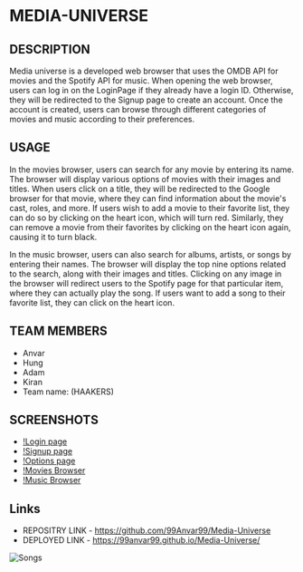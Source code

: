 # MEDIA-UNIVERSE

## DESCRIPTION
Media universe is a developed web browser that uses the OMDB API for movies and the Spotify API for music. When opening the web browser, users can log in on the LoginPage if they already have a login ID. Otherwise, they will be redirected to the Signup page to create an account. Once the account is created, users can browse through different categories of movies and music according to their preferences.

## USAGE
In the movies browser, users can search for any movie by entering its name. The browser will display various options of movies with their images and titles. When users click on a title, they will be redirected to the Google browser for that movie, where they can find information about the movie's cast, roles, and more. If users wish to add a movie to their favorite list, they can do so by clicking on the heart icon, which will turn red. Similarly, they can remove a movie from their favorites by clicking on the heart icon again, causing it to turn black.

In the music browser, users can also search for albums, artists, or songs by entering their names. The browser will display the top nine options related to the search, along with their images and titles. Clicking on any image in the browser will redirect users to the Spotify page for that particular item, where they can actually play the song. If users want to add a song to their favorite list, they can click on the heart icon.

 ## TEAM MEMBERS
 - Anvar 
 - Hung 
 - Adam  
 - Kiran
 - Team name: (HAAKERS)

 ## SCREENSHOTS
 - [!Login page](https://github.com/99Anvar99/Media-Universe/blob/main/Assets/Images/Screenshot%20(26).png)
 - [!Signup page](https://github.com/99Anvar99/Media-Universe/blob/main/Assets/Images/Screenshot%20(27).png)
 - [!Options page](https://github.com/99Anvar99/Media-Universe/blob/main/Assets/Images/Screenshot%20(28).png)
 - [!Movies Browser](https://github.com/99Anvar99/Media-Universe/blob/main/Assets/Images/Screenshot%20(29).png)
 - [!Music Browser](https://github.com/99Anvar99/Media-Universe/blob/main/Assets/Images/Screenshot%20(30).png)
 
 ## Links

 - REPOSITRY LINK - https://github.com/99Anvar99/Media-Universe
 - DEPLOYED LINK - https://99anvar99.github.io/Media-Universe/

![Songs](ImageStoredSongs.PNG)
